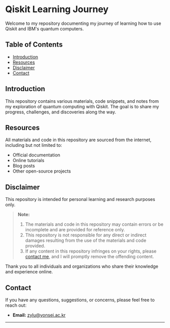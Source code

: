 # Qiskit Learning Journey

Welcome to my repository documenting my journey of learning how to use Qiskit and IBM's quantum computers.

## Table of Contents

- [Introduction](#introduction)
- [Resources](#resources)
- [Disclaimer](#disclaimer)
- [Contact](#contact)

## Introduction

This repository contains various materials, code snippets, and notes from my exploration of quantum computing with Qiskit. The goal is to share my progress, challenges, and discoveries along the way.

## Resources

All materials and code in this repository are sourced from the internet, including but not limited to:

- Official documentation
- Online tutorials
- Blog posts
- Other open-source projects

## Disclaimer

This repository is intended for personal learning and research purposes only.

> **Note:**
>
> 1. The materials and code in this repository may contain errors or be incomplete and are provided for reference only.
> 2. This repository is not responsible for any direct or indirect damages resulting from the use of the materials and code provided.
> 3. If any content in this repository infringes on your rights, please [contact me](#contact), and I will promptly remove the offending content.

Thank you to all individuals and organizations who share their knowledge and experience online.

## Contact

If you have any questions, suggestions, or concerns, please feel free to reach out:

- **Email:** [zylu@yonsei.ac.kr](mailto:zylu@yonsei.ac.kr)


---
